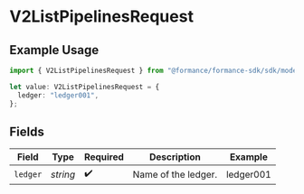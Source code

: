 # V2ListPipelinesRequest

## Example Usage

```typescript
import { V2ListPipelinesRequest } from "@formance/formance-sdk/sdk/models/operations";

let value: V2ListPipelinesRequest = {
  ledger: "ledger001",
};
```

## Fields

| Field               | Type                | Required            | Description         | Example             |
| ------------------- | ------------------- | ------------------- | ------------------- | ------------------- |
| `ledger`            | *string*            | :heavy_check_mark:  | Name of the ledger. | ledger001           |